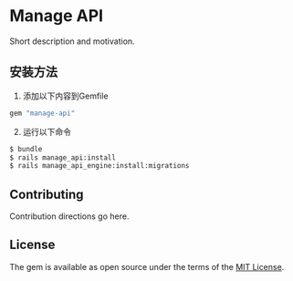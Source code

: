 # Manage API

Short description and motivation.

## 安装方法

1. 添加以下内容到Gemfile

```ruby
gem "manage-api"
```

2. 运行以下命令

```bash
$ bundle
$ rails manage_api:install
$ rails manage_api_engine:install:migrations
```


## Contributing

Contribution directions go here.

## License

The gem is available as open source under the terms of the [MIT License](https://opensource.org/licenses/MIT).
